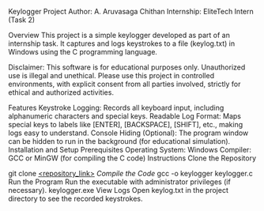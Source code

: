 Keylogger Project
Author: A. Aruvasaga Chithan
Internship: EliteTech Intern (Task 2)

Overview
This project is a simple keylogger developed as part of an internship task. It captures and logs keystrokes to a file (keylog.txt) in Windows using the C programming language.

Disclaimer: This software is for educational purposes only. Unauthorized use is illegal and unethical. Please use this project in controlled environments, with explicit consent from all parties involved, strictly for ethical and authorized activities.

Features
Keystroke Logging: Records all keyboard input, including alphanumeric characters and special keys.
Readable Log Format: Maps special keys to labels like [ENTER], [BACKSPACE], [SHIFT], etc., making logs easy to understand.
Console Hiding (Optional): The program window can be hidden to run in the background (for educational simulation).
Installation and Setup
Prerequisites
Operating System: Windows
Compiler: GCC or MinGW (for compiling the C code)
Instructions
Clone the Repository



git clone [<repository_link>](https://github.com/aruvasaga-chithan/ELite-Tech-Intern-task-2/)
*Compile the Code*
gcc -o keylogger keylogger.c
Run the Program Run the executable with administrator privileges (if necessary).
keylogger.exe
View Logs Open keylog.txt in the project directory to see the recorded keystrokes.
